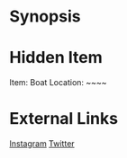 # Synopsis


# Hidden Item
Item: Boat
Location: ~~~~

# External Links
[Instagram](https://www.instagram.com/p/B6Ug3qPjg6c/)
[Twitter]()